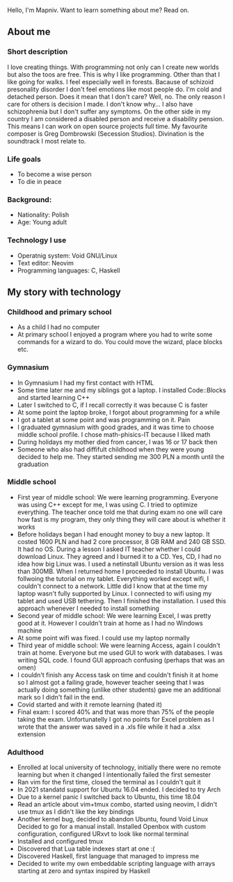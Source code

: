 Hello, I'm Mapniv. Want to learn something about me? Read on.

## About me
### Short description
I love creating things. With programming not only can I create new worlds but
 also the toos are free. This is why I like programming. Other than that I
 like going for walks. I feel especially well in forests. Bacause of
 schizoid presonality disorder I don't feel emotions like most people do.
 I'm cold and detached person. Does it mean that I don't care? Well, no.
 The only reason I care for others is decision I made. I don't know why...
 I also have schizophrenia but I don't suffer any symptoms. On the other side
 in my country I am considered a disabled person and receive a disability
 pension. This means I can work on open source projects full time.
 My favourite composer is Greg Dombrowski (Secession Studios). Divination is
 the soundtrack I most relate to.

### Life goals
- To become a wise person
- To die in peace

### Background:
- Nationality: Polish
- Age: Young adult

### Technology I use
- Operatnig system: Void GNU/Linux
- Text editor: Neovim
- Programming languages: C, Haskell

## My story with technology
### Childhood and primary school
- As a child I had no computer
- At primary school I enjoyed a program where you had to write some commands
 for a wizard to do. You could move the wizard, place blocks etc.
### Gymnasium
- In Gymnasium I had my first contact with HTML
- Some time later me and my siblings got a laptop. I installed
 Code::Blocks and started learning C++
- Later I switched to C, if I recall correctly it was because C is faster
- At some point the laptop broke, I forgot about programming for a while
- I got a tablet at some point and was programming on it. Pain
- I graduated gymnasium with good grades, and it was time to choose middle 
 school profile. I chose math-phisics-IT because I liked math
- During holidays my mother died from cancer, I was 16 or 17 back then
- Someone who also had diffifult childhood when they were young decided to 
 help me. They started sending me 300 PLN a month until the graduation
### Middle school
- First year of middle school: We were learning programming. Everyone was 
 using C++ except for me, I was using C. I tried to optimize everything. 
 The teacher once told me that during exam no one will care how fast is my 
 program, they only thing they will care about is whether it works
- Before holidays began I had enought money to buy a new laptop. It costed 
 1600 PLN and had 2 core processor, 8 GB RAM and 240 GB SSD. It had no OS. 
 During a lesson I asked IT teacher whether I could download Linux. They 
 agreed and I burned it to a CD. Yes, CD, I had no idea how big Linux was.
 I used a netinstall Ubuntu version as it was less than 300MB. When I 
 returned home I proceeded to install Ubuntu. I was follwoing the tutorial 
 on my tablet. Everything worked except wifi, I couldn't connect to a 
 network. Little did I know that at the time my laptop wasn't fully 
 supported by Linux. I connected to wifi using my tablet and used USB
 tethering. Then I finished the installation. I used this approach whenever 
 I needed to install something
- Second year of middle school: We were learning Excel, I was pretty good at 
 it. However I couldn't train at home as I had no Windows machine
- At some point wifi was fixed. I could use my laptop normally
- Third year of middle school: We were learning Access, again I couldn't 
 train at home. Everyone but me used GUI to work with databases. I was 
 writing SQL code. I found GUI approach confusing (perhaps that was an omen)
- I couldn't finish any Access task on time and couldn't finish it at 
 home so I almost got a failing grade, however teacher seeing that I was
 actually doing something (unlike other students) gave me an additional mark 
 so I didn't fail in the end.
- Covid started and with it remote learning (hated it)
- Final exam: I scored 40% and that was more than 75% of the people taking 
 the exam. Unfortunatelly I got no points for Excel problem as I wrote that
 the answer was saved in a .xls file while it had a .xlsx extension
### Adulthood
- Enrolled at local university of technology, initially there were no remote 
 learning but when it changed I intentionally failed the first semester
- Ran vim for the first time, closed the terminal as I couldn't quit it
- In 2021 standatd support for Ubuntu 16.04 ended. I decided to try Arch
- Due to a kernel panic I switched back to Ubuntu, this time 18.04
- Read an article about vim+tmux combo, started using neovim, 
 I didn't use tmux as I didn't like the key bindings
- Another kernel bug, decided to abandon Ubuntu, found Void Linux 
 Decided to go for a manual install. Installed Openbox with custom 
 configuration, configured URxvt to look like normal terminal
- Installed and configured tmux
- Discovered that Lua table indexes start at one :(
- Discovered Haskell, first language that managed to impress me
- Decided to write my own embeddable scripting language with arrays 
 starting at zero and syntax inspired by Haskell


